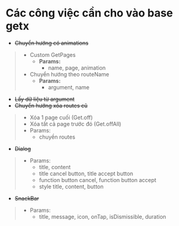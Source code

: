 # Các công việc cần cho vào base getx

* ~~Chuyển hướng có animations~~

> * Custom GetPages
>     * **Params:**
>         * name, page, animation
> * Chuyển hướng theo routeName
>     * **Params:**
>         * argument, name

* ~~Lấy dữ liệu từ argument~~
* ~~Chuyển hướng xóa routes cũ~~

> * Xóa 1 page cuối (Get.off)
> * Xóa tất cả page trước đó (Get.offAll)
> * Params:
>     * chuyền routes

* ~~Dialog~~

> * Params:
>     * title, content
>     * title cancel button, title accept button
>     * function button cancel, function button accept
>     * style title, content, button

* ~~SnackBar~~

> * Params:
>     * title, message, icon, onTap, isDismissible, duration